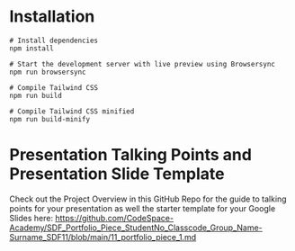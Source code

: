 # Installation

```
# Install dependencies
npm install

# Start the development server with live preview using Browsersync
npm run browsersync

# Compile Tailwind CSS
npm run build

# Compile Tailwind CSS minified
npm run build-minify

```

# Presentation Talking Points and Presentation Slide Template

Check out the Project Overview in this GitHub Repo for the guide to talking points for your presentation as well the starter template for your Google Slides here: https://github.com/CodeSpace-Academy/SDF_Portfolio_Piece_StudentNo_Classcode_Group_Name-Surname_SDF11/blob/main/11_portfolio_piece_1.md
